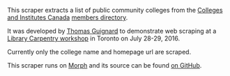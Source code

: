 This scraper extracts a list of public community colleges from the [Colleges and Institutes Canada](http://www.collegesinstitutes.ca/) [members directory](http://www.collegesinstitutes.ca/our-members/member-directory/).

It was developed by [Thomas Guignard](https://about.me/timtom) to demonstrate web scraping at a [Library Carpentry workshop](https://code4libtoronto.github.io/2016-07-28-librarycarpentry/) in Toronto on July 28-29, 2016.

Currently only the college name and homepage url are scraped.

This scraper runs on [Morph](hhttps://morph.io/timtomch/morph_canadian_colleges) and its source can be found [on GitHub](https://github.com/timtomch/morph_canadian_colleges).